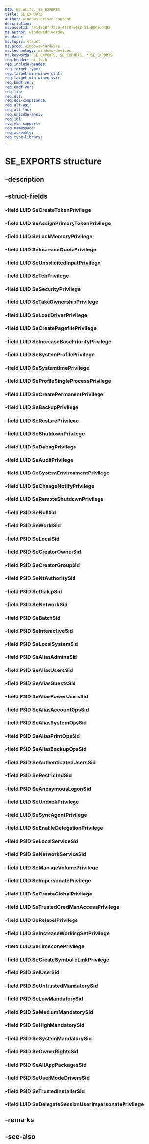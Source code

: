 ```yaml
---
UID: NS.ntifs._SE_EXPORTS
title: SE_EXPORTS
author: windows-driver-content
description: 
ms.assetid: 4e14838f-72c0-4ff8-b482-51a0867c6405
ms.author: windowsdriverdev
ms.date: 
ms.topic: struct
ms.prod: windows-hardware
ms.technology: windows-devices
ms.keywords: SE_EXPORTS, SE_EXPORTS, *PSE_EXPORTS
req.header: ntifs.h
req.include-header:
req.target-type:
req.target-min-winverclnt:
req.target-min-winversvr:
req.kmdf-ver:
req.umdf-ver:
req.lib:
req.dll:
req.ddi-compliance:
req.alt-api:
req.alt-loc:
req.unicode-ansi:
req.idl:
req.max-support:
req.namespace:
req.assembly:
req.type-library:
---
```


# SE_EXPORTS structure

## -description



## -struct-fields

### -field LUID SeCreateTokenPrivilege			
 	
### -field LUID SeAssignPrimaryTokenPrivilege			
 	
### -field LUID SeLockMemoryPrivilege			
 	
### -field LUID SeIncreaseQuotaPrivilege			
 	
### -field LUID SeUnsolicitedInputPrivilege			
 	
### -field LUID SeTcbPrivilege			
 	
### -field LUID SeSecurityPrivilege			
 	
### -field LUID SeTakeOwnershipPrivilege			
 	
### -field LUID SeLoadDriverPrivilege			
 	
### -field LUID SeCreatePagefilePrivilege			
 	
### -field LUID SeIncreaseBasePriorityPrivilege			
 	
### -field LUID SeSystemProfilePrivilege			
 	
### -field LUID SeSystemtimePrivilege			
 	
### -field LUID SeProfileSingleProcessPrivilege			
 	
### -field LUID SeCreatePermanentPrivilege			
 	
### -field LUID SeBackupPrivilege			
 	
### -field LUID SeRestorePrivilege			
 	
### -field LUID SeShutdownPrivilege			
 	
### -field LUID SeDebugPrivilege			
 	
### -field LUID SeAuditPrivilege			
 	
### -field LUID SeSystemEnvironmentPrivilege			
 	
### -field LUID SeChangeNotifyPrivilege			
 	
### -field LUID SeRemoteShutdownPrivilege			
 	
### -field PSID SeNullSid			
 	
### -field PSID SeWorldSid			
 	
### -field PSID SeLocalSid			
 	
### -field PSID SeCreatorOwnerSid			
 	
### -field PSID SeCreatorGroupSid			
 	
### -field PSID SeNtAuthoritySid			
 	
### -field PSID SeDialupSid			
 	
### -field PSID SeNetworkSid			
 	
### -field PSID SeBatchSid			
 	
### -field PSID SeInteractiveSid			
 	
### -field PSID SeLocalSystemSid			
 	
### -field PSID SeAliasAdminsSid			
 	
### -field PSID SeAliasUsersSid			
 	
### -field PSID SeAliasGuestsSid			
 	
### -field PSID SeAliasPowerUsersSid			
 	
### -field PSID SeAliasAccountOpsSid			
 	
### -field PSID SeAliasSystemOpsSid			
 	
### -field PSID SeAliasPrintOpsSid			
 	
### -field PSID SeAliasBackupOpsSid			
 	
### -field PSID SeAuthenticatedUsersSid			
 	
### -field PSID SeRestrictedSid			
 	
### -field PSID SeAnonymousLogonSid			
 	
### -field LUID SeUndockPrivilege			
 	
### -field LUID SeSyncAgentPrivilege			
 	
### -field LUID SeEnableDelegationPrivilege			
 	
### -field PSID SeLocalServiceSid			
 	
### -field PSID SeNetworkServiceSid			
 	
### -field LUID SeManageVolumePrivilege			
 	
### -field LUID SeImpersonatePrivilege			
 	
### -field LUID SeCreateGlobalPrivilege			
 	
### -field LUID SeTrustedCredManAccessPrivilege			
 	
### -field LUID SeRelabelPrivilege			
 	
### -field LUID SeIncreaseWorkingSetPrivilege			
 	
### -field LUID SeTimeZonePrivilege			
 	
### -field LUID SeCreateSymbolicLinkPrivilege			
 	
### -field PSID SeIUserSid			
 	
### -field PSID SeUntrustedMandatorySid			
 	
### -field PSID SeLowMandatorySid			
 	
### -field PSID SeMediumMandatorySid			
 	
### -field PSID SeHighMandatorySid			
 	
### -field PSID SeSystemMandatorySid			
 	
### -field PSID SeOwnerRightsSid			
 	
### -field PSID SeAllAppPackagesSid			
 	
### -field PSID SeUserModeDriversSid			
 	
### -field PSID SeTrustedInstallerSid			
 	
### -field LUID SeDelegateSessionUserImpersonatePrivilege			
 	
## -remarks

## -see-also